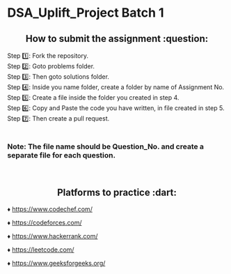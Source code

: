 # DSA_Uplift_Project Batch 1

<h2 align="center"> How to submit the assignment :question: </h2>

Step :one:: Fork the repository.</br>
Step :two:: Goto problems folder.</br>
Step :three:: Then goto solutions folder.</br>
Step :four:: Inside you name folder, create a folder by name of Assignment No.</br>
Step :five:: Create a file inside the folder you created in step 4.</br>
Step :six:: Copy and Paste the code you have written, in file created in step 5.</br>
Step :seven:: Then create a pull request.</br>
</br>

<h3> Note: The file name should be Question_No. and create a separate file for each question.</h3> <br>

<h2 align="center"> Platforms to practice :dart: </h2>

:diamonds: https://www.codechef.com/
 
:diamonds: https://codeforces.com/

:diamonds: https://www.hackerrank.com/

:diamonds: https://leetcode.com/

:diamonds: https://www.geeksforgeeks.org/
